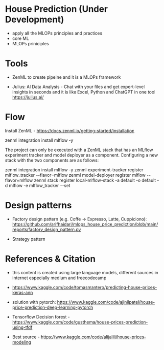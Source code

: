 # House Prediction (Under Development)

- apply all the MLOPs principles and practices
- core ML
- MLOPs priniciples

# Tools

- ZenML to create pipelne and it is a MLOPs framework

- Julius: AI Data Analysis - Chat with your files and get expert-level insights in seconds and it is like Excel, Python and ChatGPT in one tool
  https://julius.ai/

# Flow

Install ZenML - https://docs.zenml.io/getting-started/installation

zenml integration install mlflow -y

The project can only be executed with a ZenML stack that has an MLflow experiment tracker and model deployer as a component. Configuring a new stack with the two components are as follows:

zenml integration install mlflow -y
zenml experiment-tracker register mlflow_tracker --flavor=mlflow
zenml model-deployer register mlflow --flavor=mlflow
zenml stack register local-mlflow-stack -a default -o default -d mlflow -e mlflow_tracker --set

# Design patterns

- Factory design pattern (e.g. Coffe -> Expresso, Latte, Cuppiciono):
  https://github.com/arifhaidari/mlops_house_price_prediction/blob/main/reports/factory_design_pattern.py

- Strategy pattern

# References & Citation

- this content is created using large language models, different sources in internet especially medium and freecodecamp

- https://www.kaggle.com/code/tomasmantero/predicting-house-prices-keras-ann

- solution with pytorch: https://www.kaggle.com/code/ajinilpatel/house-price-prediction-deep-learning-pytorch

- Tensorflow Decision forest - https://www.kaggle.com/code/gusthema/house-prices-prediction-using-tfdf

- Best source - https://www.kaggle.com/code/alijalili/house-prices-modeling

